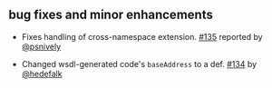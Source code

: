 ## bug fixes and minor enhancements
- Fixes handling of cross-namespace extension. [#135][#135] reported by [@psnively][@psnively]
- Changed wsdl-generated code's `baseAddress` to a def. [#134][#134] by [@hedefalk][@hedefalk]

  [#134]: https://github.com/eed3si9n/scalaxb/issues/134
  [#135]: https://github.com/eed3si9n/scalaxb/issues/135
  [@psnively]: https://github.com/psnively
  [@hedefalk]: https://github.com/hedefalk
